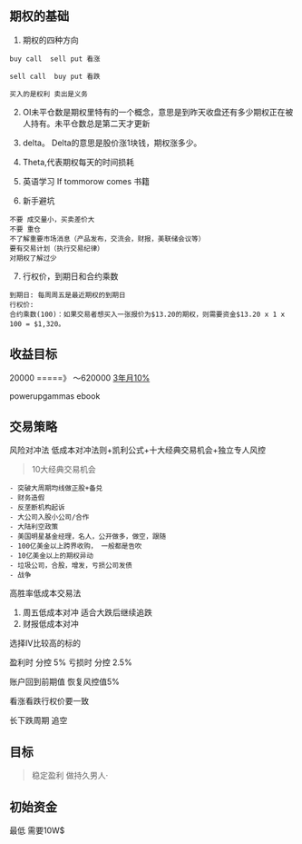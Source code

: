 ## 期权的基础

1. 期权的四种方向
```
buy call  sell put 看涨

sell call  buy put 看跌

买入的是权利 卖出是义务
```
2. OI未平仓数是期权里特有的一个概念，意思是到昨天收盘还有多少期权正在被人持有。未平仓数总是第二天才更新

3. delta。 Delta的意思是股价涨1块钱，期权涨多少。

4. Theta,代表期权每天的时间损耗

5. 英语学习 If tommorow comes 书籍

6. 新手避坑
```
不要 成交量小，买卖差价大
不要 重仓
不了解重要市场消息（产品发布，交流会，财报，美联储会议等）
要有交易计划（执行交易纪律）
对期权了解过少
```

7. 行权价，到期日和合约乘数
```
到期日: 每周周五是最近期权的到期日
行权价: 
合约乘数(100)：如果交易者想买入一张报价为$13.20的期权，则需要资金$13.20 x 1 x 100 = $1,320。
```


## 收益目标
20000 =====》 ～620000
[3年月10%](http://fuli.00cha.net/mx_jssy_yfl_20000_yll_10_3_ni.html)

powerupgammas ebook

## 交易策略
风险对冲法
低成本对冲法则+凯利公式+十大经典交易机会+独立专人风控

> 10大经典交易机会

    - 突破大周期均线做正股+备兑
    - 财务造假
    - 反垄断机构起诉
    - 大公司入股小公司/合作
    - 大陆利空政策
    - 美国明星基金经理，名人，公开做多，做空，跟随
    - 100亿美金以上跨界收购， 一般都是告吹
    - 10亿美金以上的期权异动
    - 垃圾公司，合股，增发，亏损公司发债
    - 战争

高胜率低成本交易法
1. 周五低成本对冲 适合大跌后继续追跌
2. 财报低成本对冲

选择IV比较高的标的

盈利时 分控 5%
亏损时 分控 2.5%

账户回到前期值 恢复风控值5%




看涨看跌行权价要一致

长下跌周期 追空


## 目标
> 稳定盈利 做持久男人·

## 初始资金
最低 需要10W$